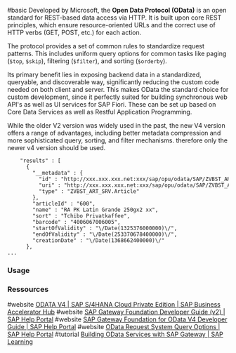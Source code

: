 #basic
Developed by Microsoft, the **Open Data Protocol (OData)** is an open standard for REST-based data access via HTTP. It is built upon core REST principles, which ensure resource-oriented URLs and the correct use of HTTP verbs (GET, POST, etc.) for each action.

The protocol provides a set of common rules to standardize request patterns. This includes uniform query options for common tasks like paging (`$top`, `$skip`), filtering (`$filter`), and sorting (`$orderby`).

Its primary benefit lies in exposing backend data in a standardized, queryable, and discoverable way, significantly reducing the custom code needed on both client and server. This makes OData the standard choice for custom development, since it perfectly suited for building synchronous web API's as well as UI services for SAP Fiori. These can be set up based on Core Data Services as well as Restful Application Programming.

 While the older V2 version was widely used in the past, the new V4 version offers a range of advantages, including better metadata compression and more sophisticated query, sorting, and filter mechanisms. therefore only the newer v4 version should be used.

```
    "results" : [  
      {  
        "__metadata" : {  
          "id" : "http://xxx.xxx.xxx.net:xxx/sap/opu/odata/SAP/ZVBST_ART_SRV/ArticleSet('600')",  
          "uri" : "http://xxx.xxx.xxx.net:xxx/sap/opu/odata/SAP/ZVBST_ART_SRV/ArticleSet('600')",  
          "type" : "ZVBST_ART_SRV.Article"  
        },  
        "articleId" : "600",  
        "name" : "RA PK Latin Grande 250gx2 xx",  
        "sort" : "Tchibo Privatkaffee",  
        "barcode" : "4006067006005",  
        "startOfValidity" : "\/Date(1325376000000)\/",  
        "endOfValidity" : "\/Date(253370678400000)\/",  
        "creationDate" : "\/Date(1368662400000)\/"  
      },
...
```
### Usage

### Ressources
#website [ODATA V4 | SAP S/4HANA Cloud Private Edition | SAP Business Accelerator Hub](https://api.sap.com/products/SAPS4HANACloudPrivateEdition/apis/ODATAV4)
#website [SAP Gateway Foundation Developer Guide (v2) | SAP Help Portal](https://help.sap.com/docs/ABAP_PLATFORM_NEW/68bf513362174d54b58cddec28794093/a6422751c639276ee10000000a445394.html?locale=en-US)
#website [SAP Gateway Foundation for OData V4 Developer Guide | SAP Help Portal](https://help.sap.com/docs/ABAP_PLATFORM_NEW/68bf513362174d54b58cddec28794093/1bbc4ecf0da94f358b1355fcbffa3363.html?locale=en-US)
#website [OData Request System Query Options | SAP Help Portal](https://help.sap.com/docs/ABAP_PLATFORM_NEW/68bf513362174d54b58cddec28794093/64efa736927c4850aea8e9c2683df6cf.html?locale=en-US)
#tutorial [Building OData Services with SAP Gateway | SAP Learning](https://learning.sap.com/learning-journeys/building-odata-services-with-sap-gateway)
